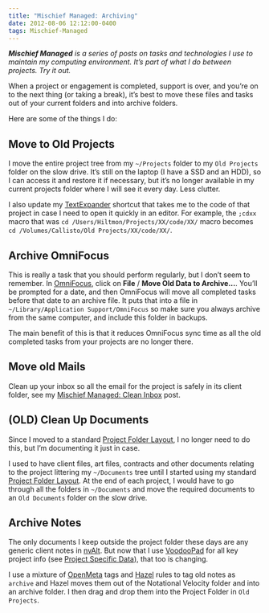 ```yaml
---
title: "Mischief Managed: Archiving"
date: 2012-08-06 12:12:00-0400
tags: Mischief-Managed
---
```


***Mischief Managed** is a series of posts on tasks and technologies I use to maintain my computing environment. It’s part of what I do between projects. Try it out.*

When a project or engagement is completed, support is over, and you’re on to the next thing (or taking a break), it’s best to move these files and tasks out of your current folders and into archive folders.

Here are some of the things I do:

## Move to Old Projects

I move the entire project tree from my `~/Projects` folder to my `Old Projects` folder on the slow drive. It’s still on the laptop (I have a SSD and an HDD), so I can access it and restore it if necessary, but it’s no longer available in my current projects folder where I will see it every day. Less clutter.

I also update my [TextExpander](http://smilesoftware.com/TextExpander/) shortcut that takes me to the code of that project in case I need to open it quickly in an editor. For example, the `;cdxx` macro that was `cd /Users/Hiltmon/Projects/XX/code/XX/` macro becomes `cd /Volumes/Callisto/Old Projects/XX/code/XX/`.

## Archive OmniFocus

This is really a task that you should perform regularly, but I don’t seem to remember. In [OmniFocus](http://www.omnigroup.com/products/omnifocus/), click on **File** / **Move Old Data to Archive...**. You’ll be prompted for a date, and then OmniFocus will move all completed tasks before that date to an archive file. It puts that into a file in `~/Library/Application Support/OmniFocus` so make sure you always archive from the same computer, and include this folder in backups.

The main benefit of this is that it reduces OmniFocus sync time as all the old completed tasks from your projects are no longer there.

## Move old Mails

Clean up your inbox so all the email for the project is safely in its client folder, see my [Mischief Managed: Clean Inbox](https://hiltmon.com/blog/2012/08/06/mischief-managed-clean-inbox/) post.

## (OLD) Clean Up Documents

Since I moved to a standard [Project Folder Layout](https://hiltmon.com/blog/2012/06/30/project-folder-layout/), I no longer need to do this, but I’m documenting it just in case.

I used to have client files, art files, contracts and other documents relating to the project littering my `~/Documents` tree until I started using my standard [Project Folder Layout](https://hiltmon.com/blog/2012/06/30/project-folder-layout/). At the end of each project, I would have to go through all the folders in `~/Documents` and move the required documents to an `Old Documents` folder on the slow drive.

## Archive Notes

The only documents I keep outside the project folder these days are any generic client notes in [nvAlt](http://brettterpstra.com/project/nvalt/). But now that I use [VoodooPad](http://flyingmeat.com/voodoopad/) for all key project info (see [Project Specific Data](https://hiltmon.com/blog/2012/05/27/project-specific-data/)), that too is changing.

I use a mixture of [OpenMeta](http://code.google.com/p/openmeta/) tags and [Hazel](http://www.noodlesoft.com/hazel.php) rules to tag old notes as `archive` and Hazel moves them out of the Notational Velocity folder and into an archive folder.  I then drag and drop them into the Project Folder in `Old Projects`.
